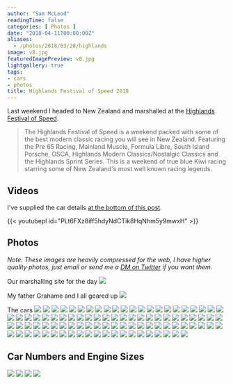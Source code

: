 ```yaml
---
author: "Sam McLeod"
readingTime: false
categories: [ Photos ]
date: "2018-04-11T00:00:00Z"
aliases:
  - /photos/2018/03/20/highlands
image: v8.jpg
featuredImagePreview: v8.jpg
lightgallery: true
tags:
- cars
- photos
title: Highlands Festival of Speed 2018
---
```


Last weekend I headed to New Zealand and marshalled at the [Highlands Festival of Speed](https://www.highlands.co.nz/events/highlands-festival-of-speed-2018/).

> The Highlands Festival of Speed is a weekend packed with some of the best modern classic racing you will see in New Zealand. Featuring the Pre 65 Racing, Mainland Muscle, Formula Libre, South Island Porsche, OSCA, Highlands Modern Classics/Nostalgic Classics and the Highlands Sprint Series. This is a weekend of true blue Kiwi racing starring some of New Zealand's most well known racing legends.

## Videos

I've supplied the car details <a href="#listings" name="listings">at the bottom of this post</a>.

{{< youtubepl id="PLt6FXz8iff5hdyNdCTik8HqNhm5y9mwxH" >}}

## Photos

 _Note: These images are heavily compressed for the web, I have higher quality photos, just email or send me a [DM on Twitter](https://twitter.com/s_mcleod) if you want them._

Our marshalling site for the day
[![](https://raw.githubusercontent.com/sammcj/highlands-festival-of-speed/master/photos_small/IMG_2075.jpg)](https://raw.githubusercontent.com/sammcj/highlands-festival-of-speed/master/photos/IMG_2075.jpg)

My father Grahame and I all geared up
[![](https://raw.githubusercontent.com/sammcj/highlands-festival-of-speed/master/photos_small/IMG_2086.jpg)](https://raw.githubusercontent.com/sammcj/highlands-festival-of-speed/master/photos/IMG_2086.jpg)

The cars
[![](https://raw.githubusercontent.com/sammcj/highlands-festival-of-speed/master/photos_small/IMG_2674.jpg)](https://raw.githubusercontent.com/sammcj/highlands-festival-of-speed/master/photos/IMG_2674.jpg)
[![](https://raw.githubusercontent.com/sammcj/highlands-festival-of-speed/master/photos_small/IMG_2079.jpg)](https://raw.githubusercontent.com/sammcj/highlands-festival-of-speed/master/photos/IMG_2079.jpg)
[![](https://raw.githubusercontent.com/sammcj/highlands-festival-of-speed/master/photos_small/IMG_2089.jpg)](https://raw.githubusercontent.com/sammcj/highlands-festival-of-speed/master/photos/IMG_2089.jpg)
[![](https://raw.githubusercontent.com/sammcj/highlands-festival-of-speed/master/photos_small/IMG_2091.jpg)](https://raw.githubusercontent.com/sammcj/highlands-festival-of-speed/master/photos/IMG_2091.jpg)
[![](https://raw.githubusercontent.com/sammcj/highlands-festival-of-speed/master/photos_small/IMG_2138.jpg)](https://raw.githubusercontent.com/sammcj/highlands-festival-of-speed/master/photos/IMG_2138.jpg)
[![](https://raw.githubusercontent.com/sammcj/highlands-festival-of-speed/master/photos_small/IMG_2195.jpg)](https://raw.githubusercontent.com/sammcj/highlands-festival-of-speed/master/photos/IMG_2195.jpg)
[![](https://raw.githubusercontent.com/sammcj/highlands-festival-of-speed/master/photos_small/IMG_2200.jpg)](https://raw.githubusercontent.com/sammcj/highlands-festival-of-speed/master/photos/IMG_2200.jpg)
[![](https://raw.githubusercontent.com/sammcj/highlands-festival-of-speed/master/photos_small/IMG_2208.jpg)](https://raw.githubusercontent.com/sammcj/highlands-festival-of-speed/master/photos/IMG_2208.jpg)
[![](https://raw.githubusercontent.com/sammcj/highlands-festival-of-speed/master/photos_small/IMG_2210.jpg)](https://raw.githubusercontent.com/sammcj/highlands-festival-of-speed/master/photos/IMG_2210.jpg)
[![](https://raw.githubusercontent.com/sammcj/highlands-festival-of-speed/master/photos_small/IMG_2219.jpg)](https://raw.githubusercontent.com/sammcj/highlands-festival-of-speed/master/photos/IMG_2219.jpg)
[![](https://raw.githubusercontent.com/sammcj/highlands-festival-of-speed/master/photos_small/IMG_2226.jpg)](https://raw.githubusercontent.com/sammcj/highlands-festival-of-speed/master/photos/IMG_2226.jpg)
[![](https://raw.githubusercontent.com/sammcj/highlands-festival-of-speed/master/photos_small/IMG_2234.jpg)](https://raw.githubusercontent.com/sammcj/highlands-festival-of-speed/master/photos/IMG_2234.jpg)
[![](https://raw.githubusercontent.com/sammcj/highlands-festival-of-speed/master/photos_small/IMG_2243.jpg)](https://raw.githubusercontent.com/sammcj/highlands-festival-of-speed/master/photos/IMG_2243.jpg)
[![](https://raw.githubusercontent.com/sammcj/highlands-festival-of-speed/master/photos_small/IMG_2251.jpg)](https://raw.githubusercontent.com/sammcj/highlands-festival-of-speed/master/photos/IMG_2251.jpg)
[![](https://raw.githubusercontent.com/sammcj/highlands-festival-of-speed/master/photos_small/IMG_2271.jpg)](https://raw.githubusercontent.com/sammcj/highlands-festival-of-speed/master/photos/IMG_2271.jpg)
[![](https://raw.githubusercontent.com/sammcj/highlands-festival-of-speed/master/photos_small/IMG_2276.jpg)](https://raw.githubusercontent.com/sammcj/highlands-festival-of-speed/master/photos/IMG_2276.jpg)
[![](https://raw.githubusercontent.com/sammcj/highlands-festival-of-speed/master/photos_small/IMG_2282.jpg)](https://raw.githubusercontent.com/sammcj/highlands-festival-of-speed/master/photos/IMG_2282.jpg)
[![](https://raw.githubusercontent.com/sammcj/highlands-festival-of-speed/master/photos_small/IMG_2284.jpg)](https://raw.githubusercontent.com/sammcj/highlands-festival-of-speed/master/photos/IMG_2284.jpg)
[![](https://raw.githubusercontent.com/sammcj/highlands-festival-of-speed/master/photos_small/IMG_2289.jpg)](https://raw.githubusercontent.com/sammcj/highlands-festival-of-speed/master/photos/IMG_2289.jpg)
[![](https://raw.githubusercontent.com/sammcj/highlands-festival-of-speed/master/photos_small/IMG_2292.jpg)](https://raw.githubusercontent.com/sammcj/highlands-festival-of-speed/master/photos/IMG_2292.jpg)
[![](https://raw.githubusercontent.com/sammcj/highlands-festival-of-speed/master/photos_small/IMG_2297.jpg)](https://raw.githubusercontent.com/sammcj/highlands-festival-of-speed/master/photos/IMG_2297.jpg)
[![](https://raw.githubusercontent.com/sammcj/highlands-festival-of-speed/master/photos_small/IMG_2300.jpg)](https://raw.githubusercontent.com/sammcj/highlands-festival-of-speed/master/photos/IMG_2300.jpg)
[![](https://raw.githubusercontent.com/sammcj/highlands-festival-of-speed/master/photos_small/IMG_2308.jpg)](https://raw.githubusercontent.com/sammcj/highlands-festival-of-speed/master/photos/IMG_2308.jpg)
[![](https://raw.githubusercontent.com/sammcj/highlands-festival-of-speed/master/photos_small/IMG_2316.jpg)](https://raw.githubusercontent.com/sammcj/highlands-festival-of-speed/master/photos/IMG_2316.jpg)
[![](https://raw.githubusercontent.com/sammcj/highlands-festival-of-speed/master/photos_small/IMG_2319.jpg)](https://raw.githubusercontent.com/sammcj/highlands-festival-of-speed/master/photos/IMG_2319.jpg)
[![](https://raw.githubusercontent.com/sammcj/highlands-festival-of-speed/master/photos_small/IMG_2337.jpg)](https://raw.githubusercontent.com/sammcj/highlands-festival-of-speed/master/photos/IMG_2337.jpg)
[![](https://raw.githubusercontent.com/sammcj/highlands-festival-of-speed/master/photos_small/IMG_2346.jpg)](https://raw.githubusercontent.com/sammcj/highlands-festival-of-speed/master/photos/IMG_2346.jpg)
[![](https://raw.githubusercontent.com/sammcj/highlands-festival-of-speed/master/photos_small/IMG_2350.jpg)](https://raw.githubusercontent.com/sammcj/highlands-festival-of-speed/master/photos/IMG_2350.jpg)
[![](https://raw.githubusercontent.com/sammcj/highlands-festival-of-speed/master/photos_small/IMG_2354.jpg)](https://raw.githubusercontent.com/sammcj/highlands-festival-of-speed/master/photos/IMG_2354.jpg)
[![](https://raw.githubusercontent.com/sammcj/highlands-festival-of-speed/master/photos_small/IMG_2359.jpg)](https://raw.githubusercontent.com/sammcj/highlands-festival-of-speed/master/photos/IMG_2359.jpg)
[![](https://raw.githubusercontent.com/sammcj/highlands-festival-of-speed/master/photos_small/IMG_2364.jpg)](https://raw.githubusercontent.com/sammcj/highlands-festival-of-speed/master/photos/IMG_2364.jpg)
[![](https://raw.githubusercontent.com/sammcj/highlands-festival-of-speed/master/photos_small/IMG_2371.jpg)](https://raw.githubusercontent.com/sammcj/highlands-festival-of-speed/master/photos/IMG_2371.jpg)
[![](https://raw.githubusercontent.com/sammcj/highlands-festival-of-speed/master/photos_small/IMG_2373.jpg)](https://raw.githubusercontent.com/sammcj/highlands-festival-of-speed/master/photos/IMG_2373.jpg)
[![](https://raw.githubusercontent.com/sammcj/highlands-festival-of-speed/master/photos_small/IMG_2383.jpg)](https://raw.githubusercontent.com/sammcj/highlands-festival-of-speed/master/photos/IMG_2383.jpg)
[![](https://raw.githubusercontent.com/sammcj/highlands-festival-of-speed/master/photos_small/IMG_2384.jpg)](https://raw.githubusercontent.com/sammcj/highlands-festival-of-speed/master/photos/IMG_2384.jpg)
[![](https://raw.githubusercontent.com/sammcj/highlands-festival-of-speed/master/photos_small/IMG_2385.jpg)](https://raw.githubusercontent.com/sammcj/highlands-festival-of-speed/master/photos/IMG_2385.jpg)
[![](https://raw.githubusercontent.com/sammcj/highlands-festival-of-speed/master/photos_small/IMG_2392.jpg)](https://raw.githubusercontent.com/sammcj/highlands-festival-of-speed/master/photos/IMG_2392.jpg)
[![](https://raw.githubusercontent.com/sammcj/highlands-festival-of-speed/master/photos_small/IMG_2412.jpg)](https://raw.githubusercontent.com/sammcj/highlands-festival-of-speed/master/photos/IMG_2412.jpg)
[![](https://raw.githubusercontent.com/sammcj/highlands-festival-of-speed/master/photos_small/IMG_2418.jpg)](https://raw.githubusercontent.com/sammcj/highlands-festival-of-speed/master/photos/IMG_2418.jpg)
[![](https://raw.githubusercontent.com/sammcj/highlands-festival-of-speed/master/photos_small/IMG_2425.jpg)](https://raw.githubusercontent.com/sammcj/highlands-festival-of-speed/master/photos/IMG_2425.jpg)
[![](https://raw.githubusercontent.com/sammcj/highlands-festival-of-speed/master/photos_small/IMG_2435.jpg)](https://raw.githubusercontent.com/sammcj/highlands-festival-of-speed/master/photos/IMG_2435.jpg)
[![](https://raw.githubusercontent.com/sammcj/highlands-festival-of-speed/master/photos_small/IMG_2456.jpg)](https://raw.githubusercontent.com/sammcj/highlands-festival-of-speed/master/photos/IMG_2456.jpg)
[![](https://raw.githubusercontent.com/sammcj/highlands-festival-of-speed/master/photos_small/IMG_2481.jpg)](https://raw.githubusercontent.com/sammcj/highlands-festival-of-speed/master/photos/IMG_2481.jpg)
[![](https://raw.githubusercontent.com/sammcj/highlands-festival-of-speed/master/photos_small/IMG_2486.jpg)](https://raw.githubusercontent.com/sammcj/highlands-festival-of-speed/master/photos/IMG_2486.jpg)
[![](https://raw.githubusercontent.com/sammcj/highlands-festival-of-speed/master/photos_small/IMG_2527.jpg)](https://raw.githubusercontent.com/sammcj/highlands-festival-of-speed/master/photos/IMG_2527.jpg)
[![](https://raw.githubusercontent.com/sammcj/highlands-festival-of-speed/master/photos_small/IMG_2528.jpg)](https://raw.githubusercontent.com/sammcj/highlands-festival-of-speed/master/photos/IMG_2528.jpg)
[![](https://raw.githubusercontent.com/sammcj/highlands-festival-of-speed/master/photos_small/IMG_2533.jpg)](https://raw.githubusercontent.com/sammcj/highlands-festival-of-speed/master/photos/IMG_2533.jpg)
[![](https://raw.githubusercontent.com/sammcj/highlands-festival-of-speed/master/photos_small/IMG_2565.jpg)](https://raw.githubusercontent.com/sammcj/highlands-festival-of-speed/master/photos/IMG_2565.jpg)
[![](https://raw.githubusercontent.com/sammcj/highlands-festival-of-speed/master/photos_small/IMG_2591.jpg)](https://raw.githubusercontent.com/sammcj/highlands-festival-of-speed/master/photos/IMG_2591.jpg)
[![](https://raw.githubusercontent.com/sammcj/highlands-festival-of-speed/master/photos_small/IMG_2594.jpg)](https://raw.githubusercontent.com/sammcj/highlands-festival-of-speed/master/photos/IMG_2594.jpg)
[![](https://raw.githubusercontent.com/sammcj/highlands-festival-of-speed/master/photos_small/IMG_2598.jpg)](https://raw.githubusercontent.com/sammcj/highlands-festival-of-speed/master/photos/IMG_2598.jpg)
[![](https://raw.githubusercontent.com/sammcj/highlands-festival-of-speed/master/photos_small/IMG_2603.jpg)](https://raw.githubusercontent.com/sammcj/highlands-festival-of-speed/master/photos/IMG_2603.jpg)
[![](https://raw.githubusercontent.com/sammcj/highlands-festival-of-speed/master/photos_small/IMG_2606.jpg)](https://raw.githubusercontent.com/sammcj/highlands-festival-of-speed/master/photos/IMG_2606.jpg)
[![](https://raw.githubusercontent.com/sammcj/highlands-festival-of-speed/master/photos_small/IMG_2612.jpg)](https://raw.githubusercontent.com/sammcj/highlands-festival-of-speed/master/photos/IMG_2612.jpg)
[![](https://raw.githubusercontent.com/sammcj/highlands-festival-of-speed/master/photos_small/IMG_2619.jpg)](https://raw.githubusercontent.com/sammcj/highlands-festival-of-speed/master/photos/IMG_2619.jpg)
[![](https://raw.githubusercontent.com/sammcj/highlands-festival-of-speed/master/photos_small/IMG_2627.jpg)](https://raw.githubusercontent.com/sammcj/highlands-festival-of-speed/master/photos/IMG_2627.jpg)
[![](https://raw.githubusercontent.com/sammcj/highlands-festival-of-speed/master/photos_small/IMG_2632.jpg)](https://raw.githubusercontent.com/sammcj/highlands-festival-of-speed/master/photos/IMG_2632.jpg)
[![](https://raw.githubusercontent.com/sammcj/highlands-festival-of-speed/master/photos_small/IMG_2636.jpg)](https://raw.githubusercontent.com/sammcj/highlands-festival-of-speed/master/photos/IMG_2636.jpg)
[![](https://raw.githubusercontent.com/sammcj/highlands-festival-of-speed/master/photos_small/IMG_2639.jpg)](https://raw.githubusercontent.com/sammcj/highlands-festival-of-speed/master/photos/IMG_2639.jpg)
[![](https://raw.githubusercontent.com/sammcj/highlands-festival-of-speed/master/photos_small/IMG_2643.jpg)](https://raw.githubusercontent.com/sammcj/highlands-festival-of-speed/master/photos/IMG_2643.jpg)
[![](https://raw.githubusercontent.com/sammcj/highlands-festival-of-speed/master/photos_small/IMG_2649.jpg)](https://raw.githubusercontent.com/sammcj/highlands-festival-of-speed/master/photos/IMG_2649.jpg)
[![](https://raw.githubusercontent.com/sammcj/highlands-festival-of-speed/master/photos_small/IMG_2654.jpg)](https://raw.githubusercontent.com/sammcj/highlands-festival-of-speed/master/photos/IMG_2654.jpg)
[![](https://raw.githubusercontent.com/sammcj/highlands-festival-of-speed/master/photos_small/IMG_2658.jpg)](https://raw.githubusercontent.com/sammcj/highlands-festival-of-speed/master/photos/IMG_2658.jpg)
[![](https://raw.githubusercontent.com/sammcj/highlands-festival-of-speed/master/photos_small/IMG_2660.jpg)](https://raw.githubusercontent.com/sammcj/highlands-festival-of-speed/master/photos/IMG_2660.jpg)
[![](https://raw.githubusercontent.com/sammcj/highlands-festival-of-speed/master/photos_small/IMG_2662.jpg)](https://raw.githubusercontent.com/sammcj/highlands-festival-of-speed/master/photos/IMG_2662.jpg)
[![](https://raw.githubusercontent.com/sammcj/highlands-festival-of-speed/master/photos_small/IMG_2683.jpg)](https://raw.githubusercontent.com/sammcj/highlands-festival-of-speed/master/photos/IMG_2683.jpg)
[![](https://raw.githubusercontent.com/sammcj/highlands-festival-of-speed/master/photos_small/IMG_2690.jpg)](https://raw.githubusercontent.com/sammcj/highlands-festival-of-speed/master/photos/IMG_2690.jpg)
[![](https://raw.githubusercontent.com/sammcj/highlands-festival-of-speed/master/photos_small/IMG_2721.jpg)](https://raw.githubusercontent.com/sammcj/highlands-festival-of-speed/master/photos/IMG_2721.jpg)
[![](https://raw.githubusercontent.com/sammcj/highlands-festival-of-speed/master/photos_small/IMG_2723.jpg)](https://raw.githubusercontent.com/sammcj/highlands-festival-of-speed/master/photos/IMG_2723.jpg)
[![](https://raw.githubusercontent.com/sammcj/highlands-festival-of-speed/master/photos_small/IMG_2725.jpg)](https://raw.githubusercontent.com/sammcj/highlands-festival-of-speed/master/photos/IMG_2725.jpg)
[![](https://raw.githubusercontent.com/sammcj/highlands-festival-of-speed/master/photos_small/IMG_2729.jpg)](https://raw.githubusercontent.com/sammcj/highlands-festival-of-speed/master/photos/IMG_2729.jpg)
[![](https://raw.githubusercontent.com/sammcj/highlands-festival-of-speed/master/photos_small/IMG_2741.jpg)](https://raw.githubusercontent.com/sammcj/highlands-festival-of-speed/master/photos/IMG_2741.jpg)
[![](https://raw.githubusercontent.com/sammcj/highlands-festival-of-speed/master/photos_small/IMG_2757.jpg)](https://raw.githubusercontent.com/sammcj/highlands-festival-of-speed/master/photos/IMG_2757.jpg)
[![](https://raw.githubusercontent.com/sammcj/highlands-festival-of-speed/master/photos_small/IMG_2782.jpg)](https://raw.githubusercontent.com/sammcj/highlands-festival-of-speed/master/photos/IMG_2782.jpg)
[![](https://raw.githubusercontent.com/sammcj/highlands-festival-of-speed/master/photos_small/IMG_2795.jpg)](https://raw.githubusercontent.com/sammcj/highlands-festival-of-speed/master/photos/IMG_2795.jpg)
[![](https://raw.githubusercontent.com/sammcj/highlands-festival-of-speed/master/photos_small/IMG_2826.jpg)](https://raw.githubusercontent.com/sammcj/highlands-festival-of-speed/master/photos/IMG_2826.jpg)
[![](https://raw.githubusercontent.com/sammcj/highlands-festival-of-speed/master/photos_small/IMG_2847.jpg)](https://raw.githubusercontent.com/sammcj/highlands-festival-of-speed/master/photos/IMG_2847.jpg)
[![](https://raw.githubusercontent.com/sammcj/highlands-festival-of-speed/master/photos_small/IMG_2874.jpg)](https://raw.githubusercontent.com/sammcj/highlands-festival-of-speed/master/photos/IMG_2874.jpg)
[![](https://raw.githubusercontent.com/sammcj/highlands-festival-of-speed/master/photos_small/IMG_2883.jpg)](https://raw.githubusercontent.com/sammcj/highlands-festival-of-speed/master/photos/IMG_2883.jpg)
[![](https://raw.githubusercontent.com/sammcj/highlands-festival-of-speed/master/photos_small/IMG_2911.jpg)](https://raw.githubusercontent.com/sammcj/highlands-festival-of-speed/master/photos/IMG_2911.jpg)
[![](https://raw.githubusercontent.com/sammcj/highlands-festival-of-speed/master/photos_small/IMG_2915.jpg)](https://raw.githubusercontent.com/sammcj/highlands-festival-of-speed/master/photos/IMG_2915.jpg)
[![](https://raw.githubusercontent.com/sammcj/highlands-festival-of-speed/master/photos_small/IMG_2929.jpg)](https://raw.githubusercontent.com/sammcj/highlands-festival-of-speed/master/photos/IMG_2929.jpg)
[![](https://raw.githubusercontent.com/sammcj/highlands-festival-of-speed/master/photos_small/IMG_2934.jpg)](https://raw.githubusercontent.com/sammcj/highlands-festival-of-speed/master/photos/IMG_2934.jpg)
[![](https://raw.githubusercontent.com/sammcj/highlands-festival-of-speed/master/photos_small/IMG_2942.jpg)](https://raw.githubusercontent.com/sammcj/highlands-festival-of-speed/master/photos/IMG_2942.jpg)
[![](https://raw.githubusercontent.com/sammcj/highlands-festival-of-speed/master/photos_small/IMG_2958.jpg)](https://raw.githubusercontent.com/sammcj/highlands-festival-of-speed/master/photos/IMG_2958.jpg)
[![](https://raw.githubusercontent.com/sammcj/highlands-festival-of-speed/master/photos_small/IMG_2969.jpg)](https://raw.githubusercontent.com/sammcj/highlands-festival-of-speed/master/photos/IMG_2969.jpg)
[![](https://raw.githubusercontent.com/sammcj/highlands-festival-of-speed/master/photos_small/IMG_2982.jpg)](https://raw.githubusercontent.com/sammcj/highlands-festival-of-speed/master/photos/IMG_2982.jpg)
[![](https://raw.githubusercontent.com/sammcj/highlands-festival-of-speed/master/photos_small/IMG_3007.jpg)](https://raw.githubusercontent.com/sammcj/highlands-festival-of-speed/master/photos/IMG_3007.jpg)
[![](https://raw.githubusercontent.com/sammcj/highlands-festival-of-speed/master/photos_small/IMG_3019.jpg)](https://raw.githubusercontent.com/sammcj/highlands-festival-of-speed/master/photos/IMG_3019.jpg)
[![](https://raw.githubusercontent.com/sammcj/highlands-festival-of-speed/master/photos_small/IMG_3024.jpg)](https://raw.githubusercontent.com/sammcj/highlands-festival-of-speed/master/photos/IMG_3024.jpg)
[![](https://raw.githubusercontent.com/sammcj/highlands-festival-of-speed/master/photos_small/IMG_3026.jpg)](https://raw.githubusercontent.com/sammcj/highlands-festival-of-speed/master/photos/IMG_3026.jpg)
[![](https://raw.githubusercontent.com/sammcj/highlands-festival-of-speed/master/photos_small/IMG_2073.jpg)](https://raw.githubusercontent.com/sammcj/highlands-festival-of-speed/master/photos/IMG_2073.jpg)
[![](https://raw.githubusercontent.com/sammcj/highlands-festival-of-speed/master/photos_small/IMG_3034.jpg)](https://raw.githubusercontent.com/sammcj/highlands-festival-of-speed/master/photos/IMG_3034.jpg)

<div id="listings"></div>

## Car Numbers and Engine Sizes

[![](https://raw.githubusercontent.com/sammcj/highlands-festival-of-speed/master/photos_small/IMG_2120.jpg)](https://raw.githubusercontent.com/sammcj/highlands-festival-of-speed/master/photos/IMG_2120.jpg)
[![](https://raw.githubusercontent.com/sammcj/highlands-festival-of-speed/master/photos_small/IMG_2121.jpg)](https://raw.githubusercontent.com/sammcj/highlands-festival-of-speed/master/photos/IMG_2121.jpg)
[![](https://raw.githubusercontent.com/sammcj/highlands-festival-of-speed/master/photos_small/IMG_2122.jpg)](https://raw.githubusercontent.com/sammcj/highlands-festival-of-speed/master/photos/IMG_2122.jpg)
[![](https://raw.githubusercontent.com/sammcj/highlands-festival-of-speed/master/photos_small/IMG_2123.jpg)](https://raw.githubusercontent.com/sammcj/highlands-festival-of-speed/master/photos/IMG_2123.jpg)
